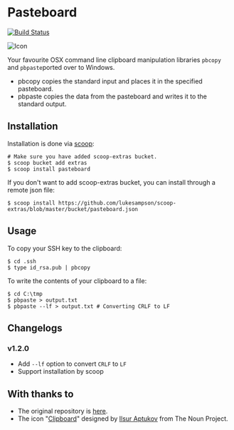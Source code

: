 # Pasteboard

[![Build Status](https://travis-ci.org/uzxmx/pasteboard.svg?branch=master)](https://travis-ci.org/uzxmx/pasteboard)

![Icon](https://i.imgur.com/rVJVL3U.png)

Your favourite OSX command line clipboard manipulation libraries `pbcopy` and `pbpaste`ported over to Windows.

* pbcopy copies the standard input and places it in the specified pasteboard.
* pbpaste copies the data from the pasteboard and writes it to the standard output.

## Installation

Installation is done via [scoop](https://scoop.sh/):

```
# Make sure you have added scoop-extras bucket.
$ scoop bucket add extras
$ scoop install pasteboard
```

If you don't want to add scoop-extras bucket, you can install through a remote
json file:

```
$ scoop install https://github.com/lukesampson/scoop-extras/blob/master/bucket/pasteboard.json
```

## Usage

To copy your SSH key to the clipboard:

```
$ cd .ssh
$ type id_rsa.pub | pbcopy
```


To write the contents of your clipboard to a file:

```
$ cd C:\tmp
$ pbpaste > output.txt
$ pbpaste --lf > output.txt # Converting CRLF to LF
```

## Changelogs

### v1.2.0

* Add `--lf` option to convert `CRLF` to `LF`
* Support installation by scoop

## With thanks to
* The original repository is [here](https://github.com/ghuntley/pasteboard).
* The icon "<a href="https://thenounproject.com/term/clipboard/28312" target="_blank">Clipboard</a>" designed by <a href="https://thenounproject.com/Ilsur" target="_blank">Ilsur Aptukov</a> from The Noun Project.
